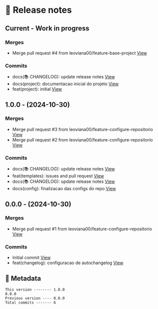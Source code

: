 # 🎁 Release notes

## Current - Work in progress
### Merges
*  Merge pull request #4 from leoviana00/feature-base-project [View](https://github.com/leoviana00/mario-kart-racing-simulator-nodejs/commits/38def7383cf34396221f14ee38fae5db726c58aa)
### Commits
*  docs(📚 CHANGELOG): update release notes [View](https://github.com/leoviana00/mario-kart-racing-simulator-nodejs/commits/ce33f50238ca7450f3714a9f68c247bf524a2cb7)
*  docs(project): documentacao inicial do projeto [View](https://github.com/leoviana00/mario-kart-racing-simulator-nodejs/commits/9591f32e146c2bc40b0ee56759d0118ba8e3eff7)
*  feat(project): initial [View](https://github.com/leoviana00/mario-kart-racing-simulator-nodejs/commits/5f71ac61a41993b8513adbb86daa8c81cc001c07)



## 1.0.0 - (2024-10-30)
### Merges
*  Merge pull request #3 from leoviana00/feature-configure-repositorio [View](https://github.com/leoviana00/mario-kart-racing-simulator-nodejs/commits/6c5d492ac75d08f4bd200ae6d1e7527be0a5f943)
*  Merge pull request #2 from leoviana00/feature-configure-repositorio [View](https://github.com/leoviana00/mario-kart-racing-simulator-nodejs/commits/94780819538f268b5b030a78b8197940da3deb50)
### Commits
*  docs(📚 CHANGELOG): update release notes [View](https://github.com/leoviana00/mario-kart-racing-simulator-nodejs/commits/bfbd52c0574d3a460427d187d681bcc31d786e61)
*  feat(templates): issues and pull request [View](https://github.com/leoviana00/mario-kart-racing-simulator-nodejs/commits/19c1722d2fb482dd574240420355734659b3e60d)
*  docs(📚 CHANGELOG): update release notes [View](https://github.com/leoviana00/mario-kart-racing-simulator-nodejs/commits/d4ef8426f1ffc090eec65e3301a6d5f0d16d0dbe)
*  docs(config): finalizacao das configs do repo [View](https://github.com/leoviana00/mario-kart-racing-simulator-nodejs/commits/e53ba31a3df19956959196f15cf5994a0be9bb17)



## 0.0.0 - (2024-10-30)
### Merges
*  Merge pull request #1 from leoviana00/feature-configure-repositorio [View](https://github.com/leoviana00/mario-kart-racing-simulator-nodejs/commits/8c9550d326fdbfaf3d82227f0115289721ea3496)
### Commits
*  Initial commit [View](https://github.com/leoviana00/mario-kart-racing-simulator-nodejs/commits/0dc3bd3f660dfb26e02ef893d0443d3f546d2a27)
*  feat(changelog): configuracao de autochangelog [View](https://github.com/leoviana00/mario-kart-racing-simulator-nodejs/commits/83330a45426f201d682f0bda6022fc390091c300)
## 📝 Metadata
```
This version -------- 1.0.0
0.0.0
Previous version ---- 0.0.0
Total commits ------- 6
```
